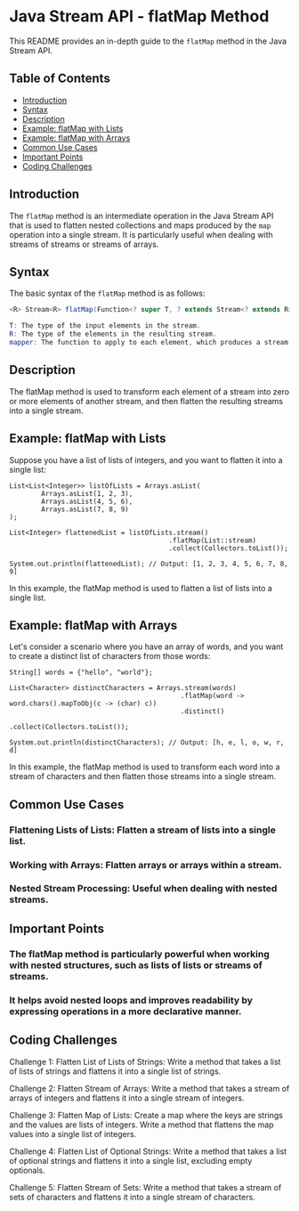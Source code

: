 # Java Stream API - flatMap Method

This README provides an in-depth guide to the `flatMap` method in the Java Stream API.

## Table of Contents

- [Introduction](#introduction)
- [Syntax](#syntax)
- [Description](#description)
- [Example: flatMap with Lists](#example-flatmap-with-lists)
- [Example: flatMap with Arrays](#example-flatmap-with-arrays)
- [Common Use Cases](#common-use-cases)
- [Important Points](#important-points)
- [Coding Challenges](#coding-challenges)

## Introduction

The `flatMap` method is an intermediate operation in the Java Stream API that is used to flatten nested collections and maps produced by the `map` operation into a single stream. It is particularly useful when dealing with streams of streams or streams of arrays.

## Syntax

The basic syntax of the `flatMap` method is as follows:

```java
<R> Stream<R> flatMap(Function<? super T, ? extends Stream<? extends R>> mapper)

T: The type of the input elements in the stream.
R: The type of the elements in the resulting stream.
mapper: The function to apply to each element, which produces a stream of values.

```

## Description
The flatMap method is used to transform each element of a stream into zero or more elements of another stream, and then flatten the resulting streams into a single stream.

## Example: flatMap with Lists
Suppose you have a list of lists of integers, and you want to flatten it into a single list:

```
List<List<Integer>> listOfLists = Arrays.asList(
        Arrays.asList(1, 2, 3),
        Arrays.asList(4, 5, 6),
        Arrays.asList(7, 8, 9)
);

List<Integer> flattenedList = listOfLists.stream()
                                        .flatMap(List::stream)
                                        .collect(Collectors.toList());

System.out.println(flattenedList); // Output: [1, 2, 3, 4, 5, 6, 7, 8, 9]

```
In this example, the flatMap method is used to flatten a list of lists into a single list.


## Example: flatMap with Arrays
Let's consider a scenario where you have an array of words, and you want to create a distinct list of characters from those words:

```
String[] words = {"hello", "world"};

List<Character> distinctCharacters = Arrays.stream(words)
                                           .flatMap(word -> word.chars().mapToObj(c -> (char) c))
                                           .distinct()
                                           .collect(Collectors.toList());

System.out.println(distinctCharacters); // Output: [h, e, l, o, w, r, d]

```
In this example, the flatMap method is used to transform each word into a stream of characters and then flatten those streams into a single stream.

## Common Use Cases

### Flattening Lists of Lists: Flatten a stream of lists into a single list.
### Working with Arrays: Flatten arrays or arrays within a stream.
### Nested Stream Processing: Useful when dealing with nested streams.

## Important Points

### The flatMap method is particularly powerful when working with nested structures, such as lists of lists or streams of streams.
### It helps avoid nested loops and improves readability by expressing operations in a more declarative manner.

## Coding Challenges
Challenge 1: Flatten List of Lists of Strings: 
Write a method that takes a list of lists of strings and flattens it into a single list of strings.

Challenge 2: Flatten Stream of Arrays: 
Write a method that takes a stream of arrays of integers and flattens it into a single stream of integers.

Challenge 3: Flatten Map of Lists: 
Create a map where the keys are strings and the values are lists of integers. Write a method that flattens the map values into a single list of integers.

Challenge 4: Flatten List of Optional Strings: 
Write a method that takes a list of optional strings and flattens it into a single list, excluding empty optionals.

Challenge 5: Flatten Stream of Sets: 
Write a method that takes a stream of sets of characters and flattens it into a single stream of characters.